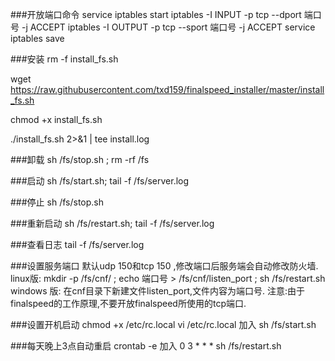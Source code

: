 ###开放端口命令
service iptables start
iptables -I INPUT -p tcp --dport 端口号 -j ACCEPT
iptables -I OUTPUT -p tcp --sport 端口号 -j ACCEPT
service iptables save


###安装 
rm -f install_fs.sh

wget  https://raw.githubusercontent.com/txd159/finalspeed_installer/master/install_fs.sh

chmod +x install_fs.sh

./install_fs.sh 2>&1 | tee install.log



###卸载
sh /fs/stop.sh ; rm -rf /fs

###启动
sh /fs/start.sh; tail -f /fs/server.log


###停止
sh /fs/stop.sh


###重新启动
sh /fs/restart.sh; tail -f /fs/server.log


###查看日志
tail -f /fs/server.log

###设置服务端口
默认udp 150和tcp 150 ,修改端口后服务端会自动修改防火墙.
linux版: mkdir -p /fs/cnf/ ; echo 端口号 > /fs/cnf/listen_port ; sh /fs/restart.sh
windows 版: 在cnf目录下新建文件listen_port,文件内容为端口号.
注意:由于finalspeed的工作原理,不要开放finalspeed所使用的tcp端口.

###设置开机启动
chmod +x /etc/rc.local
vi /etc/rc.local
加入
sh /fs/start.sh

###每天晚上3点自动重启
crontab -e
加入
0 3 * * *  sh /fs/restart.sh